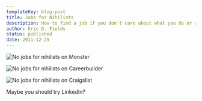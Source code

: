 ```yaml
---
templateKey: blog-post
title: Jobs for Nihilists
description: How to find a job if you don't care about what you do or anything at all.
author: Eric D. Fields
status: published
date: 2011-12-29
---
```


![No jobs for nihilists on Monster](//ericdfields.s3.amazonaws.com/img/nihilism-monster.png)

![No jobs for nihilists on Careerbuilder](//ericdfields.s3.amazonaws.com/img/nihilism-careerbuilder.png)

![No jobs for nihilists on Craigslist](//ericdfields.s3.amazonaws.com/img/nihilism-craigslist.png)

Maybe you should try LinkedIn?
